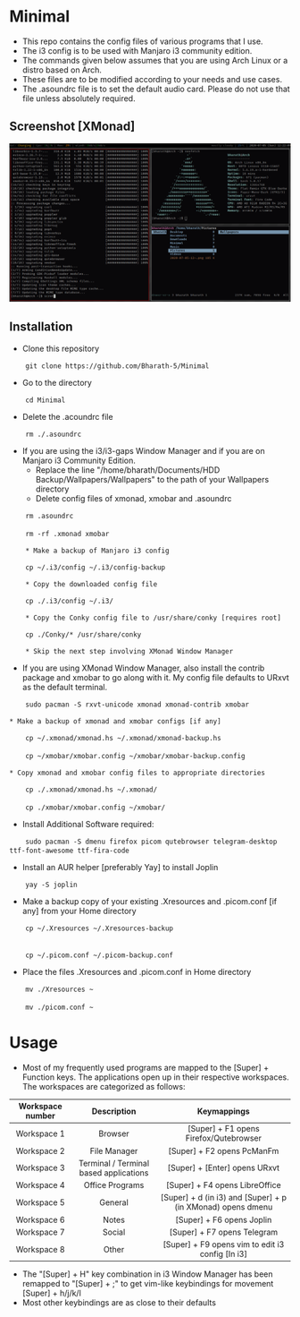 # Minimal

- This repo contains the config files of various programs that I use.
- The i3 config is to be used with Manjaro i3 community edition.
- The commands given below assumes that you are using Arch Linux or a distro based on Arch.
- These files are to be modified according to your needs and use cases.
- The .asoundrc file is to set the default audio card. Please do not use that file unless absolutely required.

## Screenshot [XMonad]

![alt text](https://github.com/Bharath-5/Minimal/blob/master/XMonadScreenshot.png?raw=true)

## Installation
- Clone this repository

```
    git clone https://github.com/Bharath-5/Minimal
```

- Go to the directory

```
    cd Minimal
```

- Delete the .acoundrc file

```
    rm ./.asoundrc
```	

- If you are using the i3/i3-gaps Window Manager and if you are on Manjaro i3 Community Edition.
	* Replace the line "/home/bharath/Documents/HDD Backup/Wallpapers/Wallpapers" to the path of your Wallpapers directory
	* Delete config files of xmonad, xmobar and .asoundrc

```
    rm .asoundrc

    rm -rf .xmonad xmobar
```


        * Make a backup of Manjaro i3 config 


```
    cp ~/.i3/config ~/.i3/config-backup
```


        * Copy the downloaded config file 


```
    cp ./.i3/config ~/.i3/
```


        * Copy the Conky config file to /usr/share/conky [requires root]


```
    cp ./Conky/* /usr/share/conky
```


        * Skip the next step involving XMonad Window Manager


- If you are using XMonad Window Manager, also install the contrib package and xmobar to go along with it. My config file defaults to URxvt as the default terminal.

```
    sudo pacman -S rxvt-unicode xmonad xmonad-contrib xmobar
```

	* Make a backup of xmonad and xmobar configs [if any]

```
    cp ~/.xmonad/xmonad.hs ~/.xmonad/xmonad-backup.hs

    cp ~/xmobar/xmobar.config ~/xmobar/xmobar-backup.config
```

	* Copy xmonad and xmobar config files to appropriate directories

```
    cp ./.xmonad/xmonad.hs ~/.xmonad/

    cp ./xmobar/xmobar.config ~/xmobar/
```

- Install Additional Software required:

```
    sudo pacman -S dmenu firefox picom qutebrowser telegram-desktop ttf-font-awesome ttf-fira-code 
```

- Install an AUR helper [preferably Yay] to install Joplin

```
    yay -S joplin
```

- Make a backup copy of your existing .Xresources and .picom.conf [if any] from your Home directory

```
    cp ~/.Xresources ~/.Xresources-backup


    cp ~/.picom.conf ~/.picom-backup.conf
```

- Place the files .Xresources and .picom.conf in Home directory

```
    mv ./Xresources ~

    mv ./picom.conf ~
```

# Usage

- Most of my frequently used programs are mapped to the [Super] + Function keys. The applications open up in their respective workspaces. The workspaces are categorized as follows:

| Workspace number | Description | Keymappings |
|:----------------:|:-----------:|:-----------:|
| Workspace 1 | Browser | [Super] + F1 opens Firefox/Qutebrowser | 
| Workspace 2 | File Manager | [Super] + F2 opens PcManFm |
| Workspace 3 | Terminal / Terminal based applications | [Super] + [Enter] opens URxvt |
| Workspace 4 | Office Programs	| [Super] + F4 opens LibreOffice |
| Workspace 5 | General	| [Super] + d (in i3) and [Super] + p (in XMonad) opens dmenu |	
| Workspace 6 | Notes | [Super] + F6 opens Joplin |
| Workspace 7 | Social | [Super] + F7 opens Telegram |
| Workspace 8 | Other | [Super] + F9 opens vim to edit i3 config [In i3] |

- The "[Super] + H" key combination in i3 Window Manager has been remapped to "[Super] + ;" to get vim-like keybindings for movement [Super] + h/j/k/l
- Most other keybindings are as close to their defaults



